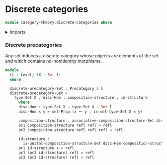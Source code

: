 # Discrete categories

```agda
module category-theory.discrete-categories where
```

<details><summary>Imports</summary>

```agda
open import category-theory.precategories

open import foundation.dependent-pair-types
open import foundation.identity-types
open import foundation.sets
open import foundation.universe-levels
```

</details>

### Discrete precategories

Any set induces a discrete category whose objects are elements of the set and
which contains no-nonidentity morphisms.

```agda
module _
  {l : Level} (X : Set l)
  where

  discrete-precategory-Set : Precategory l l
  discrete-precategory-Set =
    type-Set X , disc-Hom , composition-structure , id-structure
      where
      disc-Hom : type-Set X → type-Set X → Set l
      disc-Hom x y = set-Prop (x ＝ y , is-set-type-Set X x y)

      composition-structure : associative-composition-structure-Set disc-Hom
      pr1 composition-structure refl refl = refl
      pr2 composition-structure refl refl refl = refl

      id-structure :
        is-unital-composition-structure-Set disc-Hom composition-structure
      pr1 id-structure x = refl
      pr1 (pr2 id-structure) refl = refl
      pr2 (pr2 id-structure) refl = refl
```
